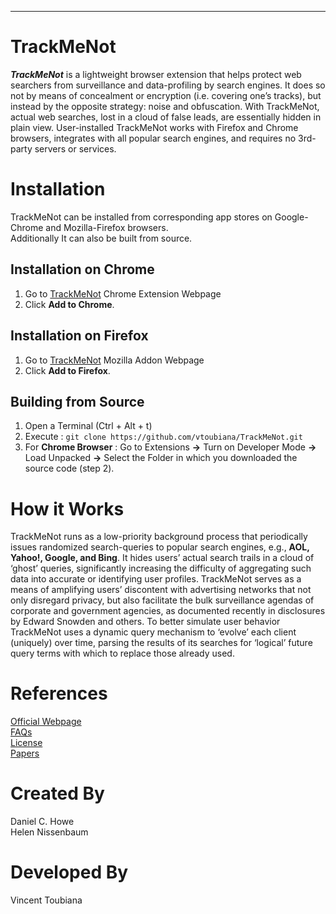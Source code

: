 

---

<h1 id="trackmenot">TrackMeNot</h1>
<p><strong><em>TrackMeNot</em></strong>  is a lightweight browser extension that helps protect web searchers from surveillance and data-profiling by search engines. It does so not by means of concealment or encryption (i.e. covering one’s tracks), but instead by the opposite strategy: noise and obfuscation. With TrackMeNot, actual web searches, lost in a cloud of false leads, are essentially hidden in plain view. User-installed TrackMeNot works with Firefox and Chrome browsers, integrates with all popular search engines, and requires no 3rd-party servers or services.</p>
<h1 id="installation">Installation</h1>
<p>TrackMeNot can be installed from corresponding app stores on Google-Chrome and Mozilla-Firefox browsers.<br>
Additionally It can also be built from source.</p>
<h2 id="installation-on-chrome">Installation on Chrome</h2>
<ol>
<li>Go to <a href="https://chrome.google.com/webstore/detail/trackmenot/cgllkjmdafllcidaehjejjhpfkmanmka">TrackMeNot</a> Chrome Extension Webpage</li>
<li>Click <strong>Add to Chrome</strong>.</li>
</ol>
<h2 id="installation-on-firefox">Installation on Firefox</h2>
<ol>
<li>Go to <a href="https://addons.mozilla.org/en-US/firefox/addon/trackmenot/?src=search">TrackMeNot</a> Mozilla Addon Webpage</li>
<li>Click <strong>Add to Firefox</strong>.</li>
</ol>
<h2 id="building-from-source">Building from Source</h2>
<ol>
<li>Open a Terminal (Ctrl + Alt + t)</li>
<li>Execute : <code>git clone https://github.com/vtoubiana/TrackMeNot.git</code></li>
<li>For <strong>Chrome Browser</strong> : Go to Extensions <strong>-&gt;</strong>  Turn on Developer Mode <strong>-&gt;</strong> Load Unpacked <strong>-&gt;</strong> Select the Folder in which you downloaded the source code (step 2).</li>
</ol>
<h1 id="how-it-works">How it Works</h1>
<p>TrackMeNot runs as a low-priority background process that periodically issues randomized search-queries to popular search engines, e.g., <strong>AOL, Yahoo!, Google, and Bing</strong>. It hides users’ actual search trails in a cloud of ‘ghost’ queries, significantly increasing the difficulty of aggregating such data into accurate or identifying user profiles. TrackMeNot serves as a means of amplifying users’ discontent with advertising networks that not only disregard privacy, but also facilitate the bulk surveillance agendas of corporate and government agencies, as documented recently in disclosures by Edward Snowden and others. To better simulate user behavior TrackMeNot uses a dynamic query mechanism to ‘evolve’ each client (uniquely) over time, parsing the results of its searches for ‘logical’ future query terms with which to replace those already used.</p>
<h1 id="references">References</h1>
<p><a href="http://trackmenot.io/">Official Webpage</a><br>
<a href="http://trackmenot.io/faq.html">FAQs</a><br>
<a href="https://github.com/vtoubiana/TrackMeNot/blob/master/LICENSE">License</a><br>
<a href="http://trackmenot.io/resources/trackmenot2009.pdf">Papers</a></p>
<h1 id="created-by">Created By</h1>
<p>Daniel C. Howe<br>
Helen Nissenbaum</p>
<h1 id="developed-by">Developed By</h1>
<p>Vincent Toubiana</p>

